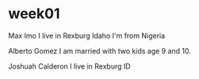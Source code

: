# week01


Max Imo
I live in Rexburg Idaho
I'm from Nigeria

Alberto Gomez
I am married with two kids age 9 and 10.

Joshuah Calderon
I live in Rexburg ID